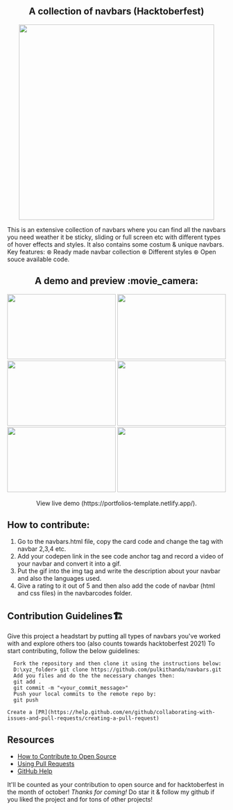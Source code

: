 <h2 align="center"> A collection of navbars (Hacktoberfest) </h2>

<p align="center">
<img src="https://media.discordapp.net/attachments/740980907414126696/895693462077341716/dev_focus_nav.png?width=906&height=590" alt="" width="450px"/>
</p>

<p>
This is an extensive collection of navbars where you can find all the navbars you need weather it be sticky, sliding or full screen etc with different types of hover
effects and styles. It also contains some costum & unique navbars. <br>
Key features: ⊛ Ready made navbar collection ⊛ Different styles ⊛ Open souce available code. </p>

<div align="center"><h2 align="center"> A demo and preview :movie_camera: </h2>
<img src="https://media.discordapp.net/attachments/791743706402652170/896244746727591936/unknown.png?width=981&height=591" width="250" height="150">
<img src="https://media.discordapp.net/attachments/791743706402652170/896244816847978526/unknown.png?width=1156&height=590" width="250" height="150">
<img src="https://media.discordapp.net/attachments/791743706402652170/896244885240295425/unknown.png?width=1254&height=590" width="250" height="150">
<img src="https://media.discordapp.net/attachments/791743706402652170/896244935584530432/unknown.png?width=1186&height=590" width="250" height="150">
<img src="https://media.discordapp.net/attachments/791743706402652170/896244985471578183/unknown.png?width=1148&height=590" width="250" height="150">
<img src="https://media.discordapp.net/attachments/791743706402652170/896245034297458698/unknown.png?width=1158&height=590" width="250" height="150">
<p align="center"> View live demo (https://portfolios-template.netlify.app/).</div>

## How to contribute:

1. Go to the navbars.html file, copy the card code and change the tag with navbar 2,3,4 etc.
2. Add your codepen link in the see code anchor tag and record a video of your navbar and convert it into a gif.
3. Put the gif into the img tag and write the description about your navbar and also the languages used.
4. Give a rating to it out of 5 and then also add the code of navbar (html and css files) in the navbarcodes folder.

## Contribution Guidelines🏗

Give this project a headstart by putting all types of navbars you've worked with and explore others too (also counts towards hacktoberfest 2021)
To start contributing, follow the below guidelines:

```
  Fork the repository and then clone it using the instructions below:
  D:\xyz_folder> git clone https://github.com/pulkithanda/navbars.git
  Add you files and do the the necessary changes then:
  git add .
  git commit -m "<your_commit_message>"
  Push your local commits to the remote repo by:
  git push 
  
Create a [PR](https://help.github.com/en/github/collaborating-with-issues-and-pull-requests/creating-a-pull-request)

```

## Resources

- [How to Contribute to Open Source](https://opensource.guide/how-to-contribute/)
- [Using Pull Requests](https://help.github.com/articles/about-pull-requests/)
- [GitHub Help](https://help.github.com)

It'll be counted as your contribution to open source and for hacktoberfest in the month of october! <i>Thanks for coming!</i> 
Do star it & follow my github if you liked the project and for tons of other projects!
